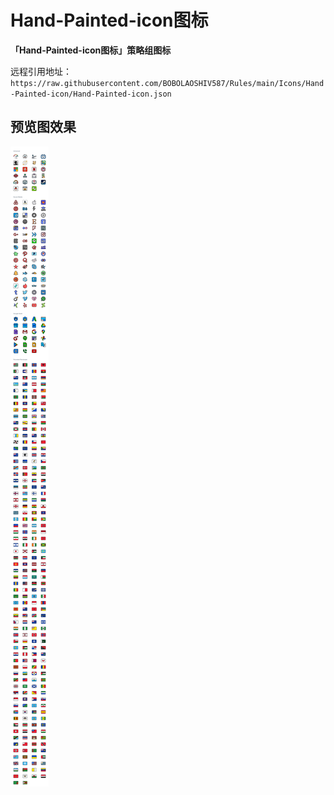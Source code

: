 # Hand-Painted-icon图标

**「Hand-Painted-icon图标」策略组图标**


远程引用地址：`https://raw.githubusercontent.com/BOBOLAOSHIV587/Rules/main/Icons/Hand-Painted-icon/Hand-Painted-icon.json`


## 预览图效果
![markdown](https://raw.githubusercontent.com/BOBOLAOSHIV587/Rules/main/Icons/Hand-Painted-icon/Image/Hand-Painted-icon.png)
